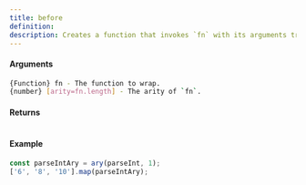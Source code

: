 ```yaml
---
title: before
definition: 
description: Creates a function that invokes `fn` with its arguments transformed.
---
```



#### Arguments


```bash
{Function} fn - The function to wrap.
{number} [arity=fn.length] - The arity of `fn`.
```


#### Returns


```bash

```


#### Example


```ts
const parseIntAry = ary(parseInt, 1);['6', '8', '10'].map(parseIntAry);
```